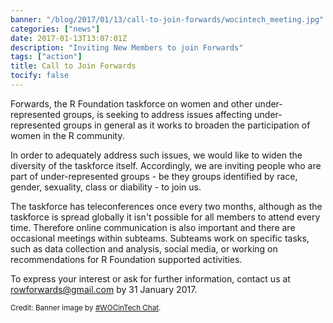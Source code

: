 ```yaml
---
banner: "/blog/2017/01/13/call-to-join-forwards/wocintech_meeting.jpg"
categories: ["news"]
date: 2017-01-13T13:07:01Z
description: "Inviting New Members to join Forwards"
tags: ["action"]
title: Call to Join Forwards
tocify: false
---
```


Forwards, the R Foundation taskforce on women and other under-represented 
groups, is seeking to address issues affecting under-represented groups
in general as it works to broaden the participation of women in the R 
community.

In order to adequately address such issues, we would like to widen the 
diversity of the taskforce itself. Accordingly, we are inviting people who are part of under-represented groups - be they groups identified by race, gender, sexuality, class or diability - to join us.

The taskforce has teleconferences once every two months, although as the 
taskforce is spread globally it isn't possible for all members to attend 
every time. Therefore online communication is also important and there are 
occasional meetings within subteams. Subteams work on specific tasks, such 
as data collection and analysis, social media, or working on recommendations
for R Foundation supported activities.

To express your interest or ask for further information, contact us at 
<rowforwards@gmail.com> by 31 January 2017.

<small>Credit: Banner image by [#WOCinTech Chat](www.wocintechchat.com/blog/wocintechphotos).</small>